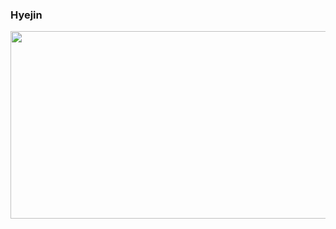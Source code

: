 
### Hyejin 

<!-- <img src="https://media.giphy.com/media/oZKuC9DJUK2yc/giphy.gif?cid=ecf05e47cnz0cz24h6nyp2mr00hbun9mvnrm6265uzm15x4h&ep=v1_gifs_related&rid=giphy.gif&ct=g" width="300px"> -->

<!-- #### Stack
 [![My Skills](https://skillicons.dev/icons?i=js,ts,react,html,css,emotion,vite,figma)](https://skillicons.dev) -->

<a href="https://www.gitanimals.org/en_US?utm_medium=image&utm_source=clara-shin&utm_content=farm">
<img
  src="https://render.gitanimals.org/farms/clara-shin"
  width="600"
  height="300"
/>
</a>
